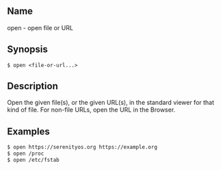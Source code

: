 ## Name

open - open file or URL

## Synopsis

```**sh
$ open <file-or-url...>
```

## Description

Open the given file(s), or the given URL(s), in the standard viewer for that
kind of file. For non-file URLs, open the URL in the Browser.

## Examples

```sh
$ open https://serenityos.org https://example.org
$ open /proc
$ open /etc/fstab
```
